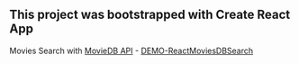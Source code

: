 ## This project was bootstrapped with Create React App

Movies Search with [MovieDB API](https://www.themoviedb.org/documentation/api) 
               - [DEMO-ReactMoviesDBSearch](https://arthurlavrin.github.io/ReactMoviesDBSearch/build/)
